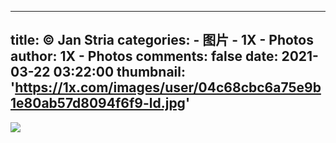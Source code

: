 
---
title: © Jan Stria
categories: 
    - 图片
    - 1X - Photos
author: 1X - Photos
comments: false
date: 2021-03-22 03:22:00
thumbnail: 'https://1x.com/images/user/04c68cbc6a75e9b1e80ab57d8094f6f9-ld.jpg'
---

<div>   
<img src="https://1x.com/images/user/04c68cbc6a75e9b1e80ab57d8094f6f9-ld.jpg" referrerpolicy="no-referrer">  
</div>
            